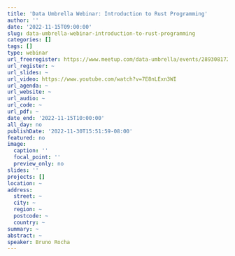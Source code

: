 ```yaml
---
title: 'Data Umbrella Webinar: Introduction to Rust Programming'
author: ''
date: '2022-11-15T09:00:00'
slug: data-umbrella-webinar-introduction-to-rust-programming
categories: []
tags: []
type: webinar
url_freeregister: https://www.meetup.com/data-umbrella/events/289308172/
url_register: ~
url_slides: ~
url_video: https://www.youtube.com/watch?v=7E8nLExn3WI
url_agenda: ~
url_website: ~
url_audio: ~
url_code: ~
url_pdf: ~
date_end: '2022-11-15T10:00:00'
all_day: no
publishDate: '2022-11-30T15:51:59-08:00'
featured: no
image:
  caption: ''
  focal_point: ''
  preview_only: no
slides: ''
projects: []
location: ~
address:
  street: ~
  city: ~
  region: ~
  postcode: ~
  country: ~
summary: ~
abstract: ~
speaker: Bruno Rocha
---
```


<!--more-->
